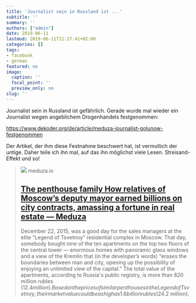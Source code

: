 ```yaml
---
title: 'Journalist sein in Russland ist ...'
subtitle: ''
summary: ''
authors: ["admin"]
date: 2019-06-11
lastmod: 2019-06-11T11:17:41+02:00
categories: []
tags:
- facebook
- german
featured: no
image:
  caption: ''
  focal_point: ''
  preview_only: no
slug: ''
---
```

Journalist sein in Russland ist gefährlich. Gerade wurde mal wieder ein Journalist wegen angeblichem Drogenhandels festgenommen: 

https://www.dekoder.org/de/article/meduza-journalist-golunow-festgenommen 

Der Artikel, der ihm diese Festnahme beschwert hat, ist vermutlich der untige. Daher teile ich ihn mal, auf das ihn möglichst viele Lesen. Streisand-Effekt und so!
> [![](https://meduza.io/imgly/share/1547919326/en/feature/2019/01/19/the-penthouse-family)](https://meduza.io/en/feature/2019/01/19/the-penthouse-family)
> meduza.io
> ## [The penthouse family How relatives of Moscow’s deputy mayor earned billions on city contracts, amassing a fortune in real estate — Meduza](https://meduza.io/en/feature/2019/01/19/the-penthouse-family)
>
>December 22, 2015, was a good day for the sales managers at the elite “Legend of Tsvetnoy” residential complex in Moscow. That day, somebody bought nine of the ten apartments on the top two floors of the central tower — enormous homes with panoramic glass windows and a view of the Kremlin that (in the developer’s words) “erases the boundaries between man and city, opening up the possibility of enjoying an unlimited view of the capital.” The total value of the apartments, according to Russia's public registry, is more than 820 million rubles ($12.4 million). Based on the prices of similar penthouses in the Legend of Tsvetnoy, their market value could be as high as 1.6 billion rubles ($24.2 million).


